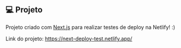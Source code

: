 ## 💻 Projeto

Projeto criado com [Next.js](https://nextjs.org/) para realizar testes de deploy na Netlify! :)

Link do projeto: https://next-deploy-test.netlify.app/
